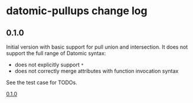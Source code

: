 # datomic-pullups change log

## 0.1.0

Initial version with basic support for pull union and intersection. It does not
support the full range of Datomic syntax:

- does not explicitly support `*`
- does not correctly merge attributes with function invocation syntax

See the test case for TODOs.

[0.1.0](https://github.com/lab-79/datomic-pullups/compare/bc9dcd6a582d12b3fc3b83c3c461a10ae79d3f07...0.1.0)
